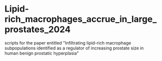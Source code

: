 # Lipid-rich_macrophages_accrue_in_large_prostates_2024
scripts for the paper entitled "Infiltrating lipid-rich macrophage subpopulations identified as a regulator of increasing prostate size in human benign prostatic hyperplasia"
